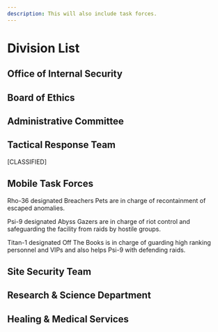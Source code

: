 ```yaml
---
description: This will also include task forces.
---
```


# Division List

## Office of Internal Security



## Board of Ethics



## Administrative Committee



## Tactical Response Team

\[CLASSIFIED]

## Mobile Task Forces

Rho-36 designated Breachers Pets are in charge of recontainment of escaped anomalies.

Psi-9 designated Abyss Gazers are in charge of riot control and safeguarding the facility from raids by hostile groups.

Titan-1 designated Off The Books is in charge of guarding high ranking personnel and VIPs and also helps Psi-9 with defending raids.



## Site Security Team



## Research & Science Department



## Healing & Medical Services


